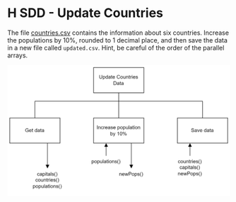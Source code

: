 # H SDD - Update Countries

The file [countries.csv](https://github.com/MrFriendCS/MrFriendCS.github.io/blob/main/higher/H-SDD-Update-Countries/countries.csv "CSV file") contains the information about six countries.  Increase the populations by 10%, rounded to 1 decimal place, and then save the data in a new file called `updated.csv`.  Hint, be careful of the order of the parallel arrays.

![Structure diagram](assets/sd.png)

